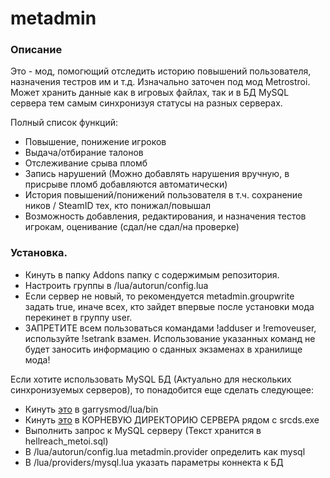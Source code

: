 # metadmin

### Описание
Это - мод, помогющий отследить историю повышений пользователя, назначения тестров им и т.д. Изначально заточен под мод Metrostroi. Может хранить данные как в игровых файлах, так и в БД MySQL сервера тем самым синхронизуя статусы на разных серверах.

Полный список функций:
* Повышение, понижение игроков
* Выдача/отбирание талонов
* Отслеживание срыва пломб
* Запись нарушений (Можно добавлять нарушения вручную, в присрыве пломб добавляются автоматически)
* История повышений/понижений пользователя в т.ч. сохранение ников / SteamID тех, кто понижал/повышал
* Возможность добавления, редактирования, и назначения тестов игрокам, оценивание (сдал/не сдал/на проверке)

### Установка.

* Кинуть в папку Addons папку с содержимым репозитория.
* Настроить группы в /lua/autorun/config.lua
* Если сервер не новый, то рекомендуется metadmin.groupwrite задать true, иначе всех, кто зайдет впервые после установки мода перекинет в группу user.
* ЗАПРЕТИТЕ всем пользоваться командами !adduser и !removeuser, используйте !setrank взамен. Использование указанных команд не будет заносить информацию о сданных экзаменах в хранилище мода!

Если хотите использовать MySQL БД (Актуально для нескольких синхронизуемых серверов), то понадобится еще сделать следующее:
* Кинуть [это](http://drakehawke-gmod.googlecode.com/svn/trunk/AndyVincentGMod/RELEASE/gmsv_mysqloo_win32.dll) в garrysmod/lua/bin
* Кинуть [это](http://puu.sh/1fhWu) в КОРНЕВУЮ ДИРЕКТОРИЮ СЕРВЕРА рядом с srcds.exe
* Выполнить запрос к MySQL серверу (Текст хранится в hellreach_metoi.sql)
* В /lua/autorun/config.lua metadmin.provider определить как mysql
* В /lua/providers/mysql.lua указать параметры коннекта к БД
